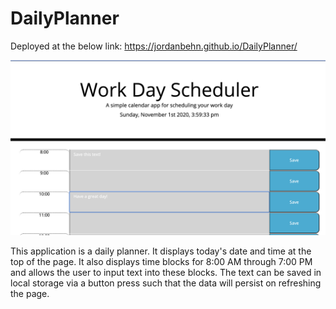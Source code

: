 # DailyPlanner
Deployed at the below link:
https://jordanbehn.github.io/DailyPlanner/

![ScreenShot](./Assets/Screenshot.png)

This application is a daily planner. It displays today's date and time at the top of the page. It also displays time blocks for 8:00 AM through 7:00 PM and allows the user to input text into these blocks. The text can be saved in local storage via a button press such that the data will persist on refreshing the page.